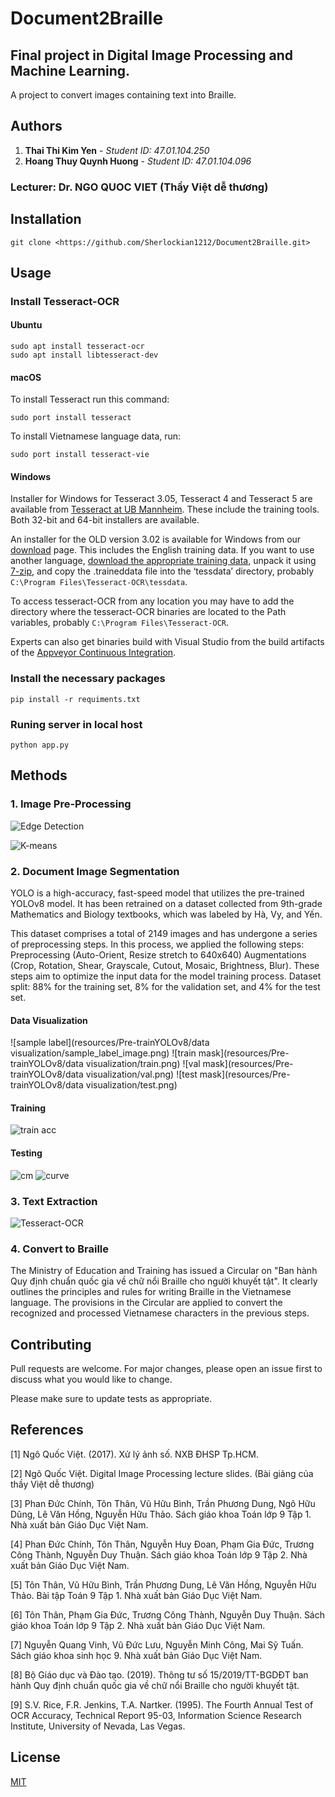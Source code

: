 # Document2Braille
## Final project in Digital Image Processing and Machine Learning.
A project to convert images containing text into Braille. 

## Authors

1. **Thai Thi Kim Yen** - *Student ID: 47.01.104.250*
2. **Hoang Thuy Quynh Huong** - *Student ID: 47.01.104.096*

### Lecturer: Dr. NGO QUOC VIET (Thầy Việt dễ thương)

## Installation
```
git clone <https://github.com/Sherlockian1212/Document2Braille.git>
```

## Usage

### Install Tesseract-OCR

#### Ubuntu
```commandline
sudo apt install tesseract-ocr
sudo apt install libtesseract-dev
```
#### macOS
To install Tesseract run this command:
```commandline
sudo port install tesseract
```
To install Vietnamese language data, run:
```commandline
sudo port install tesseract-vie
```

#### Windows
Installer for Windows for Tesseract 3.05, Tesseract 4 and Tesseract 5 are available from [Tesseract at UB Mannheim](https://github.com/UB-Mannheim/tesseract/wiki). These include the training tools. Both 32-bit and 64-bit installers are available.

An installer for the OLD version 3.02 is available for Windows from our [download](https://tesseract-ocr.github.io/tessdoc/Downloads.html) page. This includes the English training data. If you want to use another language, [download the appropriate training data](https://tesseract-ocr.github.io/tessdoc/Data-Files.html), unpack it using [7-zip](http://www.7-zip.org/), and copy the .traineddata file into the ‘tessdata’ directory, probably `C:\Program Files\Tesseract-OCR\tessdata`.

To access tesseract-OCR from any location you may have to add the directory where the tesseract-OCR binaries are located to the Path variables, probably `C:\Program Files\Tesseract-OCR`.

Experts can also get binaries build with Visual Studio from the build artifacts of the [Appveyor Continuous Integration](https://ci.appveyor.com/project/zdenop/tesseract/history).

### Install the necessary packages

```
pip install -r requiments.txt
```

### Runing server in local host
```
python app.py
```

## Methods
### 1. Image Pre-Processing

![Edge Detection](resources/EdgeDetection/EdgeDetection.png)

![K-means](resources/K-means/K-means.png)

### 2. Document Image Segmentation

YOLO is a high-accuracy, fast-speed model that utilizes the pre-trained YOLOv8 model. It has been retrained on a dataset collected from 9th-grade Mathematics and Biology textbooks, which was labeled by Hà, Vy, and Yến.

This dataset comprises a total of 2149 images and has undergone a series of preprocessing steps. In this process, we applied the following steps: Preprocessing (Auto-Orient, Resize stretch to 640x640)
Augmentations (Crop, Rotation, Shear, Grayscale, Cutout, Mosaic, Brightness, Blur). These steps aim to optimize the input data for the model training process. Dataset split: 88% for the training set, 8% for the validation set, and 4% for the test set.


#### Data Visualization

![sample label](resources/Pre-trainYOLOv8/data visualization/sample_label_image.png)
![train mask](resources/Pre-trainYOLOv8/data visualization/train.png)
![val mask](resources/Pre-trainYOLOv8/data visualization/val.png)
![test mask](resources/Pre-trainYOLOv8/data visualization/test.png)

#### Training

![train acc](resources/Pre-trainYOLOv8/train/train_acc.png)

#### Testing

![cm](resources/Pre-trainYOLOv8/test/confusion_matrix_normalized.png)
![curve](resources/Pre-trainYOLOv8/test/group_curve.png)

### 3. Text Extraction

![Tesseract-OCR](resources/Tesseract/Tesseract_OCR.png)

### 4. Convert to Braille
The Ministry of Education and Training has issued a Circular on "Ban hành Quy định chuẩn quốc gia về chữ nổi Braille cho người khuyết tật". It clearly outlines the principles and rules for writing Braille in the Vietnamese language. The provisions in the Circular are applied to convert the recognized and processed Vietnamese characters in the previous steps.

## Contributing

Pull requests are welcome. For major changes, please open an issue first
to discuss what you would like to change.

Please make sure to update tests as appropriate.

## References
[1] Ngô Quốc Việt. (2017). Xử lý ảnh số. NXB ĐHSP Tp.HCM.

[2] Ngô Quốc Việt. Digital Image Processing lecture slides. (Bài giảng của thầy Việt dễ thương)

[3] Phan Đức Chính, Tôn Thân, Vũ Hữu Bình, Trần Phương Dung, Ngô Hữu Dũng, Lê Văn Hồng, Nguyễn Hữu Thảo. Sách giáo khoa Toán lớp 9 Tập 1. Nhà xuất bản Giáo Dục Việt Nam.

[4] Phan Đức Chính, Tôn Thân, Nguyễn Huy Đoan, Phạm Gia Đức, Trương Công Thành, Nguyễn Duy Thuận. Sách giáo khoa Toán lớp 9 Tập 2. Nhà xuất bản Giáo Dục Việt Nam.

[5] Tôn Thân, Vũ Hữu Bình, Trần Phương Dung, Lê Văn Hồng, Nguyễn Hữu Thảo. Bài tập Toán 9 Tập 1. Nhà xuất bản Giáo Dục Việt Nam.

[6] Tôn Thân, Phạm Gia Đức, Trương Công Thành, Nguyễn Duy Thuận. Sách giáo khoa Toán lớp 9 Tập 2. Nhà xuất bản Giáo Dục Việt Nam.

[7] Nguyễn Quang Vinh, Vũ Đức Lưu, Nguyễn Minh Công, Mai Sỹ Tuấn. Sách giáo khoa sinh học 9. Nhà xuất bản Giáo Dục Việt Nam.

[8] Bộ Giáo dục và Đào tạo. (2019). Thông tư số 15/2019/TT-BGDĐT ban hành Quy định
chuẩn quốc gia về chữ nổi Braille cho người khuyết tật.

[9] S.V. Rice, F.R. Jenkins, T.A. Nartker. (1995). The Fourth Annual Test of OCR Accuracy,
Technical Report 95-03, Information Science Research Institute, University of Nevada, Las
Vegas.

## License

[MIT](https://choosealicense.com/licenses/mit/)